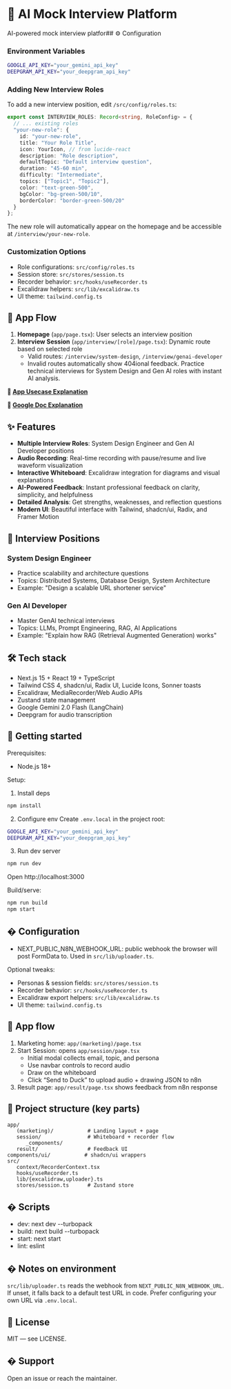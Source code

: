 # 🦆 AI Mock Interview Platform

AI-powered mock interview platfor## ⚙️ Configuration

### Environment Variables
```bash
GOOGLE_API_KEY="your_gemini_api_key"
DEEPGRAM_API_KEY="your_deepgram_api_key"
```

### Adding New Interview Roles
To add a new interview position, edit `/src/config/roles.ts`:

```typescript
export const INTERVIEW_ROLES: Record<string, RoleConfig> = {
  // ... existing roles
  "your-new-role": {
    id: "your-new-role",
    title: "Your Role Title",
    icon: YourIcon, // from lucide-react
    description: "Role description",
    defaultTopic: "Default interview question",
    duration: "45-60 min",
    difficulty: "Intermediate",
    topics: ["Topic1", "Topic2"],
    color: "text-green-500",
    bgColor: "bg-green-500/10",
    borderColor: "border-green-500/20"
  }
};
```

The new role will automatically appear on the homepage and be accessible at `/interview/your-new-role`.

### Customization Options
- Role configurations: `src/config/roles.ts`
- Session store: `src/stores/session.ts`
- Recorder behavior: `src/hooks/useRecorder.ts`
- Excalidraw helpers: `src/lib/excalidraw.ts`
- UI theme: `tailwind.config.ts`

## 🧭 App Flow

1) **Homepage** (`app/page.tsx`): User selects an interview position
2) **Interview Session** (`app/interview/[role]/page.tsx`): Dynamic route based on selected role
   - Valid routes: `/interview/system-design`, `/interview/genai-developer`
   - Invalid routes automatically show 404ional feedback. Practice technical interviews for System Design and Gen AI roles with instant AI analysis.

**🚀 [App Usecase Explanation](https://drive.google.com/file/d/1Nsx_i3pnf3oYvQWtplvOMJKZKCvApSQ0/view?usp=drive_link)**

**🚀 [Google Doc Explanation](https://docs.google.com/document/d/1GCKxG5OvUUnqelSKGqJ6N5-gXcbgr8TTmbhx2Wiv9w8/edit?usp=sharing)**

## ✨ Features

- **Multiple Interview Roles**: System Design Engineer and Gen AI Developer positions
- **Audio Recording**: Real-time recording with pause/resume and live waveform visualization
- **Interactive Whiteboard**: Excalidraw integration for diagrams and visual explanations
- **AI-Powered Feedback**: Instant professional feedback on clarity, simplicity, and helpfulness
- **Detailed Analysis**: Get strengths, weaknesses, and reflection questions
- **Modern UI**: Beautiful interface with Tailwind, shadcn/ui, Radix, and Framer Motion

## 🎯 Interview Positions

### System Design Engineer
- Practice scalability and architecture questions
- Topics: Distributed Systems, Database Design, System Architecture
- Example: "Design a scalable URL shortener service"

### Gen AI Developer
- Master GenAI technical interviews
- Topics: LLMs, Prompt Engineering, RAG, AI Applications
- Example: "Explain how RAG (Retrieval Augmented Generation) works"

## 🛠 Tech stack

- Next.js 15 + React 19 + TypeScript
- Tailwind CSS 4, shadcn/ui, Radix UI, Lucide Icons, Sonner toasts
- Excalidraw, MediaRecorder/Web Audio APIs
- Zustand state management
- Google Gemini 2.0 Flash (LangChain)
- Deepgram for audio transcription

## 🚀 Getting started

Prerequisites:
- Node.js 18+

Setup:
1) Install deps
```bash
npm install
```
2) Configure env
Create `.env.local` in the project root:
```bash
GOOGLE_API_KEY="your_gemini_api_key"
DEEPGRAM_API_KEY="your_deepgram_api_key"
```
3) Run dev server
```bash
npm run dev
```
Open http://localhost:3000

Build/serve:
```bash
npm run build
npm start
```

## � Configuration

- NEXT_PUBLIC_N8N_WEBHOOK_URL: public webhook the browser will post FormData to. Used in `src/lib/uploader.ts`.

Optional tweaks:
- Personas & session fields: `src/stores/session.ts`
- Recorder behavior: `src/hooks/useRecorder.ts`
- Excalidraw export helpers: `src/lib/excalidraw.ts`
- UI theme: `tailwind.config.ts`

## 🧭 App flow

1) Marketing home: `app/(marketing)/page.tsx`
2) Start Session: opens `app/session/page.tsx`
    - Initial modal collects email, topic, and persona
    - Use navbar controls to record audio
    - Draw on the whiteboard
    - Click “Send to Duck” to upload audio + drawing JSON to n8n
3) Result page: `app/result/page.tsx` shows feedback from n8n response

## 📁 Project structure (key parts)

```
app/
   (marketing)/           # Landing layout + page
   session/               # Whiteboard + recorder flow
      _components/
   result/                # Feedback UI
components/ui/           # shadcn/ui wrappers
src/
   context/RecorderContext.tsx
   hooks/useRecorder.ts
   lib/{excalidraw,uploader}.ts
   stores/session.ts      # Zustand store
```

## � Scripts

- dev: next dev --turbopack
- build: next build --turbopack
- start: next start
- lint: eslint

## � Notes on environment

`src/lib/uploader.ts` reads the webhook from `NEXT_PUBLIC_N8N_WEBHOOK_URL`. If unset, it falls back to a default test URL in code. Prefer configuring your own URL via `.env.local`.

## 📄 License

MIT — see LICENSE.

## � Support

Open an issue or reach the maintainer.
